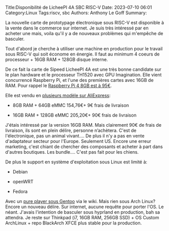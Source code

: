 ﻿Title:Disponibilité de LicheePI 4A SBC RISC-V
Date: 2023-07-10 06:01
Category:Linux
Tags:riscv, sbc
Authors: Anthony Le Goff
Summary:

La nouvelle carte de prototypage électronique sous RISC-V est disponible à la vente dans le commerce sur internet. Je suis très intéressé par en acheter une mais, voila qu'il y a de nouveaux problèmes qui m'empêche de basculer.  

Tout d'abord je cherche à utiliser une machine en production pour le travail sous RISC-V qui soit économe en énergie. Il faut au minimum 4 coeurs de processeur + 16GB RAM + 128GB disque interne.  

De ce fait la carte de Sipeed LicheePI 4A est une très bonne candidate sur le plan hardware et le processeur TH1520 avec GPU Imagination. Elle vient concurrencé Raspberry Pi, et l'une des premières cartes avec 16GB de RAM. Pour rappel le [Raspberry Pi 4 8GB est à 95€](https://www.kubii.com/fr/cartes-raspberry-pi/2955-raspberry-pi-4-modele-b-8gb-3272496309050.html).  

Elle est vendu en [plusieurs modèle sur AliExpress](https://fr.aliexpress.com/item/1005005532736080.html?aff_fcid=74f1cc167ecc4249a5ffefeb997a0eb1-1688960372367-09310-_DEFc0c9&tt=CPS_NORMAL&aff_fsk=_DEFc0c9&aff_platform=shareComponent-detail&sk=_DEFc0c9&aff_trace_key=74f1cc167ecc4249a5ffefeb997a0eb1-1688960372367-09310-_DEFc0c9&terminal_id=084e0e86dabf447d917ef70399d0e0bc&afSmartRedirect=y):  

*   8GB RAM + 64GB eMMC 154,76€+ 9€ frais de livraison  
    
*   16GB RAM + 128GB eMMC 205,20€+ 90€ frais de livraison  
    

  

J'étais intéressé par la version 16GB RAM. Mais clairement 90€ de frais de livraison, ils sont en plein délire, personne n’achètera. C'est de l'électronique, pas un animal vivant.... De plus il n'y a pas en vente d'adaptateur secteur pour l'Europe. Seulement US. Encore une erreur marketing, c'est chiant de chercher des composants et acheter à part dans d'autres boutiques. Les bundle.... C'est pas fait pour les chiens.  

De plus le support en système d'exploitation sous Linux est limité à:  

*   Debian  
    
*   openWRT  
    
*   Fedora  
    

Avec un [pure player sous Gentoo](https://wiki.gentoo.org/wiki/User:Dlan/RISC-V/TH1520) via le wiki. Mais rien sous Arch Linux? Encore un nouveau délire. Sur internet, aucune requête pour porter l'OS. Le néant. J'avais l'intention de basculer sous hyprland en production, bah sa attendra. Je reste sur Thinkpad (i7, 16GB RAM, 256GB SSD) + OS Custom ArchLinux + repo BlackArch XFCE plus stable pour la production.